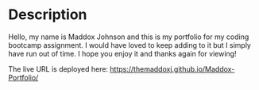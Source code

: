 <h1>Description</h1>
Hello, my name is Maddox Johnson and this is my portfolio for my coding bootcamp assignment. I would have loved to keep adding to it but I simply have run out of time.
I hope you enjoy it and thanks again for viewing!

The live URL is deployed here: https://themaddoxj.github.io/Maddox-Portfolio/
